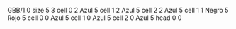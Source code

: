 <gs-board without-header> GBB/1.0
size 5 3
cell 0 2 Azul 5 
cell 1 2 Azul 5 
cell 2 2 Azul 5 
cell 1 1 Negro 5 Rojo 5 
cell 0 0 Azul 5 
cell 1 0 Azul 5 
cell 2 0 Azul 5 
head 0 0 </gs-board>